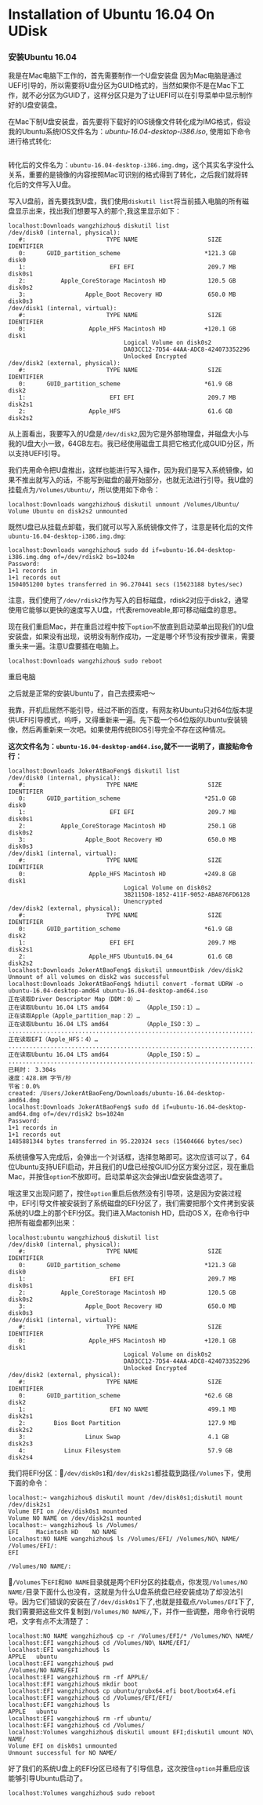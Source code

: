 # Installation of Ubuntu 16.04 On UDisk


### 安装Ubuntu 16.04

我是在Mac电脑下工作的，首先需要制作一个U盘安装盘
因为Mac电脑是通过UEFI引导的，所以需要将U盘分区为GUID格式的，当然如果你不是在Mac下工作，就不必分区为GUID了，这样分区只是为了让UEFI可以在引导菜单中显示制作好的U盘安装盘。

在Mac下制U盘安装盘，首先要将下载好的IOS镜像文件转化成为IMG格式，假设我的Ubuntu系统IOS文件名为：*ubuntu-16.04-desktop-i386.iso*, 使用如下命令进行格式转化:

```localhost:Downloads wangzhizhou$  hdiutil convert -format UDRW -o ubuntu-16.04-desktop-i386.img ubuntu-16.04-desktop-i386.iso
```

转化后的文件名为：`ubuntu-16.04-desktop-i386.img.dmg`，这个其实名字没什么关系，重要的是镜像的内容按照Mac可识别的格式得到了转化，之后我们就将转化后的文件写入U盘。

写入U盘前，首先要找到U盘，我们使用`diskutil list`将当前插入电脑的所有磁盘显示出来，找出我们想要写入的那个,我这里显示如下：

```
localhost:Downloads wangzhizhou$ diskutil list
/dev/disk0 (internal, physical):
   #:                       TYPE NAME                    SIZE       IDENTIFIER
   0:      GUID_partition_scheme                        *121.3 GB   disk0
   1:                        EFI EFI                     209.7 MB   disk0s1
   2:          Apple_CoreStorage Macintosh HD            120.5 GB   disk0s2
   3:                 Apple_Boot Recovery HD             650.0 MB   disk0s3
/dev/disk1 (internal, virtual):
   #:                       TYPE NAME                    SIZE       IDENTIFIER
   0:                  Apple_HFS Macintosh HD           +120.1 GB   disk1
                                 Logical Volume on disk0s2
                                 DA03CC12-7D54-44AA-ADC8-424073352296
                                 Unlocked Encrypted
/dev/disk2 (external, physical):
   #:                       TYPE NAME                    SIZE       IDENTIFIER
   0:      GUID_partition_scheme                        *61.9 GB    disk2
   1:                        EFI EFI                     209.7 MB   disk2s1
   2:                  Apple_HFS                         61.6 GB    disk2s2
```

从上面看出，我要写入的U盘是`/dev/disk2`,因为它是外部物理盘，并磁盘大小与我的U盘大小一致，64GB左右。我已经使用磁盘工具把它格式化成GUID分区，所以支持UEFI引导。

我们先用命令把U盘推出，这样也能进行写入操作，因为我们是写入系统镜像，如果不推出就写入的话，不能写到磁盘的最开始部分，也就无法进行引导。我U盘的挂载点为`/Volumes/Ubuntu/`，所以使用如下命令：

```
localhost:Downloads wangzhizhou$ diskutil unmount /Volumes/Ubuntu/
Volume Ubuntu on disk2s2 unmounted
```

既然U盘已从挂载点卸载，我们就可以写入系统镜像文件了，注意是转化后的文件`ubuntu-16.04-desktop-i386.img.dmg`:

```
localhost:Downloads wangzhizhou$ sudo dd if=ubuntu-16.04-desktop-i386.img.dmg of=/dev/rdisk2 bs=1024m
Password:
1+1 records in
1+1 records out
1504051200 bytes transferred in 96.270441 secs (15623188 bytes/sec)
```

注意，我们使用了`/dev/rdisk2`作为写入的目标磁盘，rdisk2对应于disk2，通常使用它能够以更快的速度写入U盘，r代表removeable,即可移动磁盘的意思。

现在我们重启Mac，并在重启过程中按下`option`不放直到启动菜单出现我们的U盘安装盘，如果没有出现，说明没有制作成功，一定是哪个环节没有按步骤来，需要重头来一遍。注意U盘要插在电脑上。

```
localhost:Downloads wangzhizhou$ sudo reboot
```

重启电脑

之后就是正常的安装Ubuntu了，自己去摸索吧～

我靠，开机后居然不能引导，经过不断的百度，有网友称Ubuntu只对64位版本提供UEFI引导模式，呜呼，又得重新来一遍。先下载一个64位版的Ubuntu安装镜像，然后再重新来一次吧。如果使用传统BIOS引导完全不存在这种情况。


**这次文件名为：`ubuntu-16.04-desktop-amd64.iso`,就不一一说明了，直接贴命令行：**

```
localhost:Downloads JokerAtBaoFeng$ diskutil list
/dev/disk0 (internal, physical):
   #:                       TYPE NAME                    SIZE       IDENTIFIER
   0:      GUID_partition_scheme                        *251.0 GB   disk0
   1:                        EFI EFI                     209.7 MB   disk0s1
   2:          Apple_CoreStorage Macintosh HD            250.1 GB   disk0s2
   3:                 Apple_Boot Recovery HD             650.0 MB   disk0s3
/dev/disk1 (internal, virtual):
   #:                       TYPE NAME                    SIZE       IDENTIFIER
   0:                  Apple_HFS Macintosh HD           +249.8 GB   disk1
                                 Logical Volume on disk0s2
                                 3B2115D8-1852-411F-9052-ABA876FD6128
                                 Unencrypted
/dev/disk2 (external, physical):
   #:                       TYPE NAME                    SIZE       IDENTIFIER
   0:      GUID_partition_scheme                        *61.9 GB    disk2
   1:                        EFI EFI                     209.7 MB   disk2s1
   2:                  Apple_HFS Ubuntu16.04_64          61.6 GB    disk2s2
localhost:Downloads JokerAtBaoFeng$ diskutil unmountDisk /dev/disk2
Unmount of all volumes on disk2 was successful
localhost:Downloads JokerAtBaoFeng$ hdiutil convert -format UDRW -o ubuntu-16.04-desktop-amd64 ubuntu-16.04-desktop-amd64.iso
正在读取Driver Descriptor Map（DDM：0）…
正在读取Ubuntu 16.04 LTS amd64          （Apple_ISO：1）…
正在读取Apple（Apple_partition_map：2）…
正在读取Ubuntu 16.04 LTS amd64          （Apple_ISO：3）…
..............................................................................
正在读取EFI（Apple_HFS：4）…
..............................................................................
正在读取Ubuntu 16.04 LTS amd64          （Apple_ISO：5）…
..............................................................................
已耗时： 3.304s
速度：428.8M 字节/秒
节省：0.0%
created: /Users/JokerAtBaoFeng/Downloads/ubuntu-16.04-desktop-amd64.dmg
localhost:Downloads JokerAtBaoFeng$ sudo dd if=ubuntu-16.04-desktop-amd64.dmg of=/dev/rdisk2 bs=1024m
Password:
1+1 records in
1+1 records out
1485881344 bytes transferred in 95.220324 secs (15604666 bytes/sec)
```
系统镜像写入完成后，会弹出一个对话框，选择忽略即可。这次应该可以了，64位Ubuntu支持UEFI启动，并且我们的U盘已经按GUID分区方案分过区，现在重启Mac，并按住`option`不放即可。启动菜单这次会弹出U盘安装盘选项了。

哦这里又出现问题了，按住`option`重启后依然没有引导项，这是因为安装过程中，EFI引导文件被安装到了系统磁盘的EFI分区了，我们需要把那个文件拷到安装系统的U盘上的那个EFI分区。我们进入Mactonish HD，启动OS X，在命令行中把所有磁盘都列出来：

```
localhost:ubuntu wangzhizhou$ diskutil list
/dev/disk0 (internal, physical):
   #:                       TYPE NAME                    SIZE       IDENTIFIER
   0:      GUID_partition_scheme                        *121.3 GB   disk0
   1:                        EFI EFI                     209.7 MB   disk0s1
   2:          Apple_CoreStorage Macintosh HD            120.5 GB   disk0s2
   3:                 Apple_Boot Recovery HD             650.0 MB   disk0s3
/dev/disk1 (internal, virtual):
   #:                       TYPE NAME                    SIZE       IDENTIFIER
   0:                  Apple_HFS Macintosh HD           +120.1 GB   disk1
                                 Logical Volume on disk0s2
                                 DA03CC12-7D54-44AA-ADC8-424073352296
                                 Unlocked Encrypted
/dev/disk2 (external, physical):
   #:                       TYPE NAME                    SIZE       IDENTIFIER
   0:      GUID_partition_scheme                        *62.6 GB    disk2
   1:                        EFI NO NAME                 499.1 MB   disk2s1
   2:        Bios Boot Partition                         127.9 MB   disk2s2
   3:                 Linux Swap                         4.1 GB     disk2s3
   4:           Linux Filesystem                         57.9 GB    disk2s4
   ```
我们将EFI分区：`/dev/disk0s1`和`/dev/disk2s1`都挂载到路径`/Volumes`下，使用下面的命令：

```
localhost:~ wangzhizhou$ diskutil mount /dev/disk0s1;diskutil mount /dev/disk2s1
Volume EFI on /dev/disk0s1 mounted
Volume NO NAME on /dev/disk2s1 mounted
localhost:~ wangzhizhou$ ls /Volumes/
EFI		Macintosh HD	NO NAME
localhost:NO NAME wangzhizhou$ ls /Volumes/EFI/ /Volumes/NO\ NAME/
/Volumes/EFI/:
EFI

/Volumes/NO NAME/:
```
`/Volumes`下`EFI`和`NO NAME`目录就是两个EFI分区的挂载点，你发现`/Volumes/NO NAME/`目录下面什么也没有，这就是为什么U盘系统盘已经安装成功了却没法引导。因为它们错误的安装在了`/dev/disk0s1`下了,也就是挂载点`/Volumes/EFI`下了,我们需要把这些文件复制到`/Volumes/NO NAME/`,下，并作一些调整，用命令行说明吧，文字有点不太清楚了：

```
localhost:NO NAME wangzhizhou$ cp -r /Volumes/EFI/* /Volumes/NO\ NAME/
localhost:EFI wangzhizhou$ cd /Volumes/NO\ NAME/EFI/
localhost:EFI wangzhizhou$ ls
APPLE	ubuntu
localhost:EFI wangzhizhou$ pwd
/Volumes/NO NAME/EFI
localhost:EFI wangzhizhou$ rm -rf APPLE/
localhost:EFI wangzhizhou$ mkdir boot
localhost:EFI wangzhizhou$ cp ubuntu/grubx64.efi boot/bootx64.efi
localhost:EFI wangzhizhou$ cd /Volumes/EFI/EFI/
localhost:EFI wangzhizhou$ ls
APPLE	ubuntu
localhost:EFI wangzhizhou$ rm -rf ubuntu/
localhost:EFI wangzhizhou$ cd /Volumes/
localhost:Volumes wangzhizhou$ diskutil umount EFI;diskutil umount NO\ NAME/
Volume EFI on disk0s1 unmounted
Unmount successful for NO NAME/
```

好了我们的系统U盘上的EFI分区已经有了引导信息，这次按住`option`并重启应该能够引导Ubuntu启动了。

```
localhost:Volumes wangzhizhou$ sudo reboot
```
	


